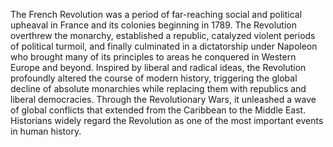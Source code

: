 <!--
title:       French Revolution
subtitle:    5 May 1789 – 9 November 1799
from:        1789
to:          1799 
short:       The French Revolution was a period of far-reaching social and political upheaval in France and its colonies beginning in 1789.
imageUrl:    https://upload.wikimedia.org/wikipedia/commons/thumb/5/57/Anonymous_-_Prise_de_la_Bastille.jpg/480px-Anonymous_-_Prise_de_la_Bastille.jpg
wikiUrl:     https://en.wikipedia.org/wiki/French_Revolution
-->


The French Revolution was a period of far-reaching social and political upheaval in France and its colonies beginning in 1789. The Revolution overthrew the monarchy, established a republic, catalyzed violent periods of political turmoil, and finally culminated in a dictatorship under Napoleon who brought many of its principles to areas he conquered in Western Europe and beyond. Inspired by liberal and radical ideas, the Revolution profoundly altered the course of modern history, triggering the global decline of absolute monarchies while replacing them with republics and liberal democracies. Through the Revolutionary Wars, it unleashed a wave of global conflicts that extended from the Caribbean to the Middle East. Historians widely regard the Revolution as one of the most important events in human history.